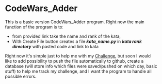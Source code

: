 # CodeWars_Adder

This is a basic version CodeWars_Adder program.
Right now the main function of the program is to:
* from provided link take the name and rank of the kata,
* With Create File button creates a file ***kata_name.py*** in ***kata rank directory*** with pasted code and link to kata


Right now it's simple just to help me with my [Challenge](https://github.com/sieczkah/Codewars_KATA), 
but soon I would like to add possibility to push the file automatically to github, create a database (will store info which files were saved/pushed on which day, basic stuff) 
to help me track my challenge, and I want the program to handle all possible errors.
